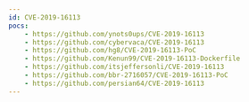 ```yaml
---
id: CVE-2019-16113
pocs:
    - https://github.com/ynots0ups/CVE-2019-16113
    - https://github.com/cybervaca/CVE-2019-16113
    - https://github.com/hg8/CVE-2019-16113-PoC
    - https://github.com/Kenun99/CVE-2019-16113-Dockerfile
    - https://github.com/itsjeffersonli/CVE-2019-16113
    - https://github.com/bbr-2716057/CVE-2019-16113-PoC
    - https://github.com/persian64/CVE-2019-16113
---
```

